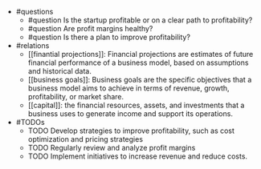 - #questions
	- #question Is the startup profitable or on a clear path to profitability?
	- #question Are profit margins healthy?
	- #question Is there a plan to improve profitability?
- #relations
	- [[finantial projections]]: Financial projections are estimates of future financial performance of a business model, based on assumptions and historical data.
	- [[business goals]]: Business goals are the specific objectives that a business model aims to achieve in terms of revenue, growth, profitability, or market share.
	- [[capital]]: the financial resources, assets, and investments that a business uses to generate income and support its operations.
- #TODOs
	- TODO Develop strategies to improve profitability, such as cost optimization and pricing strategies
	- TODO  Regularly review and analyze profit margins
	- TODO  Implement initiatives to increase revenue and reduce costs.











